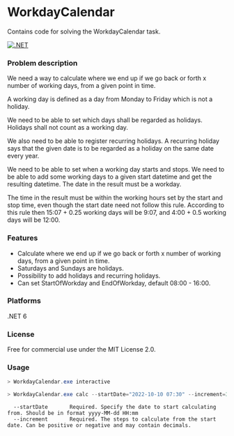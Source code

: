 # WorkdayCalendar
Contains code for solving the WorkdayCalendar task.

[![.NET](https://github.com/chiefi/WorkdayCalendar/actions/workflows/dotnet.yml/badge.svg)](https://github.com/chiefi/WorkdayCalendar/actions/workflows/dotnet.yml)


### Problem description 
We need a way to calculate where we end up if we go back or forth x number of working days, from a given point in time.

A working day is defined as a day from Monday to Friday which is not a holiday.

We need to be able to set which days shall be regarded as holidays.
Holidays shall not count as a working day.

We also need to be able to register recurring holidays. A recurring holiday says that the given date is to be regarded as a holiday on the same date every year.

We need to be able to set when a working day starts and stops.
We need to be able to add some working days to a given start datetime and get the resulting datetime. The date in the result must be a workday.

The time in the result must be within the working hours set by the start and stop time, even though the start date need not follow this rule.
According to this rule then 15:07 + 0.25 working days will be 9:07, and 4:00 + 0.5 working days will be 12:00.


### Features
- Calculate where we end up if we go back or forth x number of working days, from a given point in time.
- Saturdays and Sundays are holidays.
- Possibility to add holidays and recurring holidays.
- Can set StartOfWorkday and EndOfWorkday, default 08:00 - 16:00.



### Platforms
.NET 6

### License
Free for commercial use under the MIT License 2.0.

### Usage
```csharp
> WorkdayCalendar.exe interactive
```

```csharp
> WorkdayCalendar.exe calc --startDate="2022-10-10 07:30" --increment=3
```

```
  --startDate       Required. Specify the date to start calculating from. Should be in format yyyy-MM-dd HH:mm
  --increment	    Required. The steps to calculate from the start date. Can be positive or negative and may contain decimals.

```
